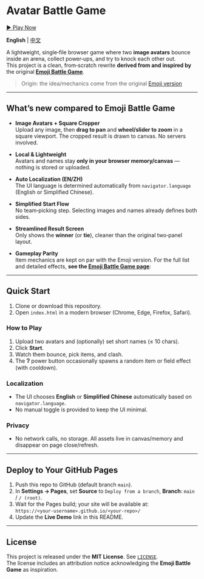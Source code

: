 # Avatar Battle Game

[▶ Play Now](https://childweii.github.io/Avatar-Battle-Game/)

**English** | [中文](README_zh-CN.md)

A lightweight, single‑file browser game where two **image avatars** bounce inside an arena, collect power‑ups, and try to knock each other out.  
This project is a clean, from‑scratch rewrite **derived from and inspired by** the original **[Emoji Battle Game](https://childweii.github.io/Emoji-Battle-Game/)**.

> Origin: the idea/mechanics come from the original [Emoji version](https://childweii.github.io/Emoji-Battle-Game/)

---

## What’s new compared to Emoji Battle Game

- **Image Avatars + Square Cropper**  
  Upload any image, then **drag to pan** and **wheel/slider to zoom** in a square viewport. The cropped result is drawn to canvas. No servers involved.

- **Local & Lightweight**  
  Avatars and names stay **only in your browser memory/canvas** — nothing is stored or uploaded.

- **Auto Localization (EN/ZH)**  
  The UI language is determined automatically from `navigator.language` (English or Simplified Chinese).

- **Simplified Start Flow**  
  No team‑picking step. Selecting images and names already defines both sides.

- **Streamlined Result Screen**  
  Only shows the **winner** (or **tie**), cleaner than the original two‑panel layout.

- **Gameplay Parity**  
  Item mechanics are kept on par with the Emoji version. For the full list and detailed effects, **see the [Emoji Battle Game page](https://childweii.github.io/Emoji-Battle-Game/)**:  
  
---

## Quick Start

1. Clone or download this repository.
2. Open `index.html` in a modern browser (Chrome, Edge, Firefox, Safari).  

### How to Play
1. Upload two avatars and (optionally) set short names (≤ 10 chars).
2. Click **Start**.
3. Watch them bounce, pick items, and clash.
4. The **❔** power button occasionally spawns a random item or field effect (with cooldown).

### Localization
- The UI chooses **English** or **Simplified Chinese** automatically based on `navigator.language`.
- No manual toggle is provided to keep the UI minimal.

### Privacy
- No network calls, no storage. All assets live in canvas/memory and disappear on page close/refresh.

---

## Deploy to Your GitHub Pages

1. Push this repo to GitHub (default branch `main`).
2. In **Settings → Pages**, set **Source** to `Deploy from a branch`, **Branch**: `main` / `/ (root)`.
3. Wait for the Pages build; your site will be available at:  
   `https://<your-username>.github.io/<your-repo>/`  
4. Update the **Live Demo** link in this README.

---

## License

This project is released under the **MIT License**. See [`LICENSE`](LICENSE).  
The license includes an attribution notice acknowledging the **Emoji Battle Game** as inspiration.
